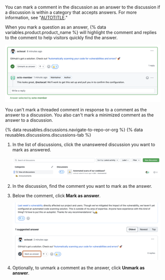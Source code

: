 You can mark a comment in the discussion as an answer to the discussion if a discussion is within a category that accepts answers. For more information, see "[AUTOTITLE](/discussions/collaborating-with-your-community-using-discussions/about-discussions#about-categories-and-formats-for-discussions)."

When you mark a question as an answer, {% data variables.product.product_name %} will highlight the comment and replies to the comment to help visitors quickly find the answer.

![Screenshot of a comment marked as the answer to a discussion.](/assets/images/help/discussions/comment-marked-as-answer.png)

You can't mark a threaded comment in response to a comment as the answer to a discussion. You also can't mark a minimized comment as the answer to a discussion.

{% data reusables.discussions.navigate-to-repo-or-org %}
{% data reusables.discussions.discussions-tab %}
1. In the list of discussions, click the unanswered discussion you want to mark as answered.

   ![Screenshot of the list of discussions with an unanswered discussion.](/assets/images/help/discussions/unanswered-discussion.png)

1. In the discussion, find the comment you want to mark as the answer.
1. Below the comment, click **Mark as answer**.

   ![Screenshot of a discussion comment. A button, labeled "Mark as answer", is outlined in dark orange.](/assets/images/help/discussions/comment-mark-as-answer-button.png)

2. Optionally, to unmark a comment as the answer, click **Unmark as answer**.
